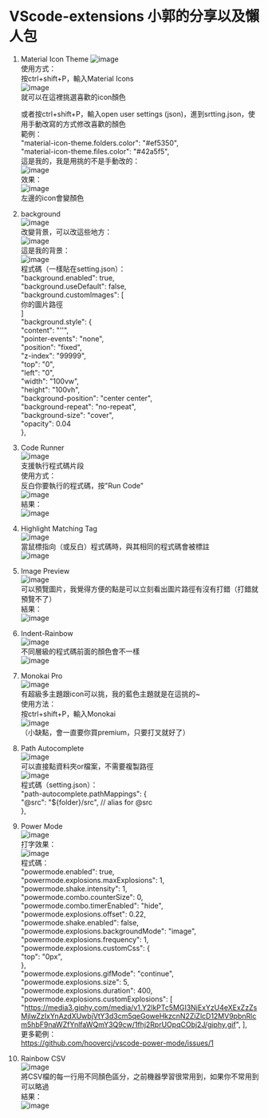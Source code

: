 # VScode-extensions 小郭的分享以及懶人包
1. Material Icon Theme
   ![image](https://github.com/Iamnobodyy/VScode-extensions/blob/main/images/Material%20Icon%20Theme1.png?raw=true)  
   使用方式：  
   按ctrl+shift+P，輸入Material Icons  
   ![image](https://github.com/Iamnobodyy/VScode-extensions/blob/main/images/Material%20Icon%20Theme2.png?raw=true)  
   就可以在這裡挑選喜歡的icon顏色  

   或者按ctrl+shift+P，輸入open user settings (json)，進到srtting.json，使用手動改寫的方式修改喜歡的顏色  
   範例：  
   "material-icon-theme.folders.color": "#ef5350",  
   "material-icon-theme.files.color": "#42a5f5",  
   這是我的，我是用挑的不是手動改的：  
   ![image](https://github.com/Iamnobodyy/VScode-extensions/blob/main/images/Material%20Icon%20Theme3.png?raw=true)  
   效果：  
   ![image](https://github.com/Iamnobodyy/VScode-extensions/blob/main/images/Material%20Icon%20Theme4.png?raw=true)  
   左邊的icon會變顏色  
   
2. background  
   ![image](https://github.com/Iamnobodyy/VScode-extensions/blob/main/images/backgroound1.png?raw=true)  
   改變背景，可以改這些地方：  
   ![image](https://github.com/Iamnobodyy/VScode-extensions/blob/main/images/backgroound2.png?raw=true)  
   這是我的背景：  
   ![image](https://github.com/Iamnobodyy/VScode-extensions/blob/main/images/backgroound3.png?raw=true)  
   程式碼（一樣貼在setting.json）：  
       "background.enabled": true,  
    "background.useDefault": false,  
    "background.customImages": [  
   你的圖片路徑  
   ]  
    "background.style": {  
    "content": "''",  
    "pointer-events": "none",  
    "position": "fixed",  
    "z-index": "99999",  
    "top": "0",  
    "left": "0",  
    "width": "100vw",  
    "height": "100vh",  
    "background-position": "center center",  
    "background-repeat": "no-repeat",  
    "background-size": "cover",  
    "opacity": 0.04  
    },  

3. Code Runner  
   ![image](https://github.com/Iamnobodyy/VScode-extensions/blob/main/images/coderunner1.png?raw=true)  
   支援執行程式碼片段  
   使用方式：  
   反白你要執行的程式碼，按"Run Code"  
   ![image](https://github.com/Iamnobodyy/VScode-extensions/blob/main/images/coderunner2.png?raw=true)  
   結果：  
   ![image](https://github.com/Iamnobodyy/VScode-extensions/blob/main/images/coderunner3.png?raw=true)  

4. Highlight Matching Tag  
   ![image](https://github.com/Iamnobodyy/VScode-extensions/blob/main/images/Highlight1.png?raw=true)  
   當鼠標指向（或反白）程式碼時，與其相同的程式碼會被標註  
   ![image](https://github.com/Iamnobodyy/VScode-extensions/blob/main/images/Highlight2.png?raw=true)  

5. Image Preview  
   ![image](https://github.com/Iamnobodyy/VScode-extensions/blob/main/images/Image%20Preview1.png?raw=true)  
   可以預覽圖片，我覺得方便的點是可以立刻看出圖片路徑有沒有打錯（打錯就預覽不了）  
   結果：  
   ![image](https://github.com/Iamnobodyy/VScode-extensions/blob/main/images/Image%20Preview2.png?raw=true)  

6. Indent-Rainbow  
   ![image](https://github.com/Iamnobodyy/VScode-extensions/blob/main/images/rainbow1.png?raw=true)  
   不同層級的程式碼前面的顏色會不一樣  
   ![image](https://github.com/Iamnobodyy/VScode-extensions/blob/main/images/rainbow2.png?raw=true)  

7. Monokai Pro  
   ![image](https://github.com/Iamnobodyy/VScode-extensions/blob/main/images/Monokai%20Pro1.png?raw=true)  
   有超級多主題跟icon可以挑，我的藍色主題就是在這挑的~  
   使用方法：  
   按ctrl+shift+P，輸入Monokai  
   ![image](https://github.com/Iamnobodyy/VScode-extensions/blob/main/images/Monokai%20Pro2.png?raw=true)  
   （小缺點，會一直要你買premium，只要打叉就好了）  

8. Path Autocomplete  
   ![image](https://github.com/Iamnobodyy/VScode-extensions/blob/main/images/Path%20Autocomplete1.png?raw=true)  
   可以直接點資料夾or檔案，不需要複製路徑  
   ![image](https://github.com/Iamnobodyy/VScode-extensions/blob/main/images/Path%20Autocomplete2.png?raw=true)  
   程式碼（setting.json）：  
   "path-autocomplete.pathMappings": {  
        "@src": "${folder}/src", // alias for @src  
    },  

9. Power Mode  
   ![image](https://github.com/Iamnobodyy/VScode-extensions/blob/main/images/Power%20Mode1.png?raw=true)  
   打字效果：  
   ![image](https://github.com/Iamnobodyy/VScode-extensions/blob/main/images/Power%20Mode2.png?raw=true)  
   程式碼：  
   "powermode.enabled": true,  
    "powermode.explosions.maxExplosions": 1,  
    "powermode.shake.intensity": 1,  
    "powermode.combo.counterSize": 0,  
    "powermode.combo.timerEnabled": "hide",  
    "powermode.explosions.offset": 0.22,  
    "powermode.shake.enabled": false,  
    "powermode.explosions.backgroundMode": "image",  
    "powermode.explosions.frequency": 1,  
    "powermode.explosions.customCss": {  
    "top": "0px",  
    },  
    "powermode.explosions.gifMode": "continue",  
    "powermode.explosions.size": 5,  
    "powermode.explosions.duration": 400,  
    "powermode.explosions.customExplosions": [  
    "https://media3.giphy.com/media/v1.Y2lkPTc5MGI3NjExYzU4eXExZzZsMjlwZzIxYnAzdXUwbjVtY3d3cm5qeGoweHkzcnN2ZiZlcD12MV9pbnRlcm5hbF9naWZfYnlfaWQmY3Q9cw/1fhj2RprUOpqCObj2J/giphy.gif",
    ],  
   更多範例：  
   https://github.com/hoovercj/vscode-power-mode/issues/1  

10. Rainbow CSV  
    ![image](https://github.com/Iamnobodyy/VScode-extensions/blob/main/images/Rainbow%20CSV1.png?raw=true)  
    將CSV檔的每一行用不同顏色區分，之前機器學習很常用到，如果你不常用到可以略過  
    結果：  
    ![image](https://github.com/Iamnobodyy/VScode-extensions/blob/main/images/Rainbow%20CSV2.png?raw=true)
